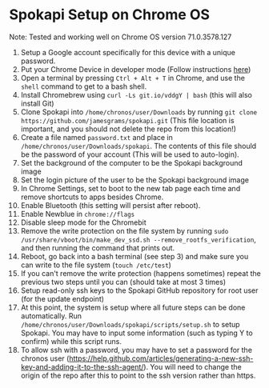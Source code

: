 # Spokapi Setup on Chrome OS

Note: Tested and working well on Chrome OS version 71.0.3578.127

1. Setup a Google account specifically for this device with a unique password.
2. Put your Chrome Device in developer mode (Follow instructions [here](https://archlinuxarm.org/platforms/armv7/rockchip/asus-chromebit-cs10))
3. Open a terminal by pressing `Ctrl + Alt + T` in Chrome, and use the `shell` command to get to a bash shell.
4. Install Chromebrew using `curl -Ls git.io/vddgY | bash` (this will also install Git)
5. Clone Spokapi into `/home/chronos/user/Downloads` by running `git clone https://github.com/jamesgrams/spokapi.git` (This file location is important, and you should not delete the repo from this location!)
6. Create a file named `password.txt` and place in `/home/chronos/user/Downloads/spokapi`. The contents of this file should be the password of your account (This will be used to auto-login).
7. Set the background of the computer to be the Spokapi background image
8. Set the login picture of the user to be the Spokapi background image
9. In Chrome Settings, set to boot to the new tab page each time and remove shortcuts to apps besides Chrome.
10. Enable Bluetooth (this setting will persist after reboot).
11. Enable Newblue in `chrome://flags`
12. Disable sleep mode for the Chromebit
13. Remove the write protection on the file system by running `sudo /usr/share/vboot/bin/make_dev_ssd.sh --remove_rootfs_verification`, and then running the command that prints out.
14. Reboot, go back into a bash terminal (see step 3) and make sure you can write to the file system (`touch /etc/test`)
15. If you can't remove the write protection (happens sometimes) repeat the previous two steps until you can (should take at most 3 times)
16. Setup read-only ssh keys to the Spokapi GitHub repository for root user (for the update endpoint)
17. At this point, the system is setup where all future steps can be done automatically. Run `/home/chronos/user/Downloads/spokapi/scripts/setup.sh` to setup Spokapi. You may have to input some information (such as typing Y to confirm) while this script runs.
18. To allow ssh with a password, you may have to set a password for the chronos user (https://help.github.com/articles/generating-a-new-ssh-key-and-adding-it-to-the-ssh-agent/). You will need to change the origin of the repo after this to point to the ssh version rather than https.